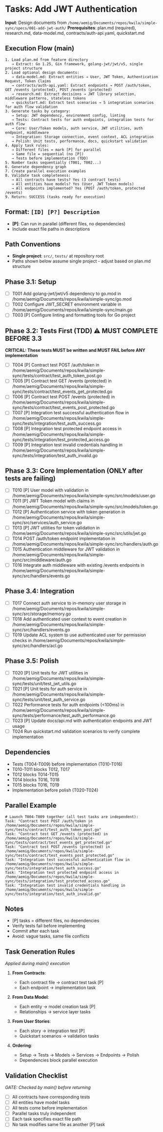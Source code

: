 # Tasks: Add JWT Authentication

**Input**: Design documents from `/home/aemig/Documents/repos/kwila/simple-sync/specs/001-add-jwt-auth/`
**Prerequisites**: plan.md (required), research.md, data-model.md, contracts/auth-api.yaml, quickstart.md

## Execution Flow (main)
```
1. Load plan.md from feature directory
   → Extract: Go 1.25, Gin framework, golang-jwt/jwt/v5, single project structure
2. Load optional design documents:
   → data-model.md: Extract entities → User, JWT Token, Authentication Request, Token Claims
   → contracts/auth-api.yaml: Extract endpoints → POST /auth/token, GET /events (protected), POST /events (protected)
   → research.md: Extract decisions → JWT library selection, middleware patterns, stateless tokens
   → quickstart.md: Extract test scenarios → 5 integration scenarios for auth flow validation
3. Generate tasks by category:
   → Setup: JWT dependency, environment config, linting
   → Tests: Contract tests for auth endpoints, integration tests for auth flow
   → Core: User/Token models, auth service, JWT utilities, auth endpoint, middleware
   → Integration: Storage connection, event context, ACL integration
   → Polish: Unit tests, performance, docs, quickstart validation
4. Apply task rules:
   → Different files = mark [P] for parallel
   → Same file = sequential (no [P])
   → Tests before implementation (TDD)
5. Number tasks sequentially (T001, T002...)
6. Generate dependency graph
7. Create parallel execution examples
8. Validate task completeness:
   → All contracts have tests? Yes (3 contract tests)
   → All entities have models? Yes (User, JWT Token models)
   → All endpoints implemented? Yes (POST /auth/token, protected /events)
9. Return: SUCCESS (tasks ready for execution)
```

## Format: `[ID] [P?] Description`
- **[P]**: Can run in parallel (different files, no dependencies)
- Include exact file paths in descriptions

## Path Conventions
- **Single project**: `src/`, `tests/` at repository root
- Paths shown below assume single project - adjust based on plan.md structure

## Phase 3.1: Setup
- [ ] T001 Add golang-jwt/jwt/v5 dependency to go.mod in /home/aemig/Documents/repos/kwila/simple-sync/go.mod
- [ ] T002 Configure JWT_SECRET environment variable in /home/aemig/Documents/repos/kwila/simple-sync/main.go
- [ ] T003 [P] Configure linting and formatting tools for Go project

## Phase 3.2: Tests First (TDD) ⚠️ MUST COMPLETE BEFORE 3.3
**CRITICAL: These tests MUST be written and MUST FAIL before ANY implementation**
- [ ] T004 [P] Contract test POST /auth/token in /home/aemig/Documents/repos/kwila/simple-sync/tests/contract/test_auth_token_post.go
- [ ] T005 [P] Contract test GET /events (protected) in /home/aemig/Documents/repos/kwila/simple-sync/tests/contract/test_events_get_protected.go
- [ ] T006 [P] Contract test POST /events (protected) in /home/aemig/Documents/repos/kwila/simple-sync/tests/contract/test_events_post_protected.go
- [ ] T007 [P] Integration test successful authentication flow in /home/aemig/Documents/repos/kwila/simple-sync/tests/integration/test_auth_success.go
- [ ] T008 [P] Integration test protected endpoint access in /home/aemig/Documents/repos/kwila/simple-sync/tests/integration/test_protected_access.go
- [ ] T009 [P] Integration test invalid credentials handling in /home/aemig/Documents/repos/kwila/simple-sync/tests/integration/test_auth_invalid.go

## Phase 3.3: Core Implementation (ONLY after tests are failing)
- [ ] T010 [P] User model with validation in /home/aemig/Documents/repos/kwila/simple-sync/src/models/user.go
- [ ] T011 [P] JWT Token model with claims in /home/aemig/Documents/repos/kwila/simple-sync/src/models/token.go
- [ ] T012 [P] Authentication service with token generation in /home/aemig/Documents/repos/kwila/simple-sync/src/services/auth_service.go
- [ ] T013 [P] JWT utilities for token validation in /home/aemig/Documents/repos/kwila/simple-sync/src/utils/jwt.go
- [ ] T014 POST /auth/token endpoint implementation in /home/aemig/Documents/repos/kwila/simple-sync/src/handlers/auth.go
- [ ] T015 Authentication middleware for JWT validation in /home/aemig/Documents/repos/kwila/simple-sync/src/middleware/auth.go
- [ ] T016 Integrate auth middleware with existing /events endpoints in /home/aemig/Documents/repos/kwila/simple-sync/src/handlers/events.go

## Phase 3.4: Integration
- [ ] T017 Connect auth service to in-memory user storage in /home/aemig/Documents/repos/kwila/simple-sync/src/storage/memory.go
- [ ] T018 Add authenticated user context to event creation in /home/aemig/Documents/repos/kwila/simple-sync/src/handlers/events.go
- [ ] T019 Update ACL system to use authenticated user for permission checks in /home/aemig/Documents/repos/kwila/simple-sync/src/handlers/acl.go

## Phase 3.5: Polish
- [ ] T020 [P] Unit tests for JWT utilities in /home/aemig/Documents/repos/kwila/simple-sync/tests/unit/test_jwt_utils.go
- [ ] T021 [P] Unit tests for auth service in /home/aemig/Documents/repos/kwila/simple-sync/tests/unit/test_auth_service.go
- [ ] T022 Performance tests for auth endpoints (<100ms) in /home/aemig/Documents/repos/kwila/simple-sync/tests/performance/test_auth_performance.go
- [ ] T023 [P] Update docs/api.md with authentication endpoints and JWT usage
- [ ] T024 Run quickstart.md validation scenarios to verify complete implementation

## Dependencies
- Tests (T004-T009) before implementation (T010-T016)
- T010-T011 blocks T012, T017
- T012 blocks T014-T015
- T014 blocks T016, T018
- T015 blocks T016, T019
- Implementation before polish (T020-T024)

## Parallel Example
```
# Launch T004-T009 together (all test tasks are independent):
Task: "Contract test POST /auth/token in /home/aemig/Documents/repos/kwila/simple-sync/tests/contract/test_auth_token_post.go"
Task: "Contract test GET /events (protected) in /home/aemig/Documents/repos/kwila/simple-sync/tests/contract/test_events_get_protected.go"
Task: "Contract test POST /events (protected) in /home/aemig/Documents/repos/kwila/simple-sync/tests/contract/test_events_post_protected.go"
Task: "Integration test successful authentication flow in /home/aemig/Documents/repos/kwila/simple-sync/tests/integration/test_auth_success.go"
Task: "Integration test protected endpoint access in /home/aemig/Documents/repos/kwila/simple-sync/tests/integration/test_protected_access.go"
Task: "Integration test invalid credentials handling in /home/aemig/Documents/repos/kwila/simple-sync/tests/integration/test_auth_invalid.go"
```

## Notes
- [P] tasks = different files, no dependencies
- Verify tests fail before implementing
- Commit after each task
- Avoid: vague tasks, same file conflicts

## Task Generation Rules
*Applied during main() execution*

1. **From Contracts**:
   - Each contract file → contract test task [P]
   - Each endpoint → implementation task
   
2. **From Data Model**:
   - Each entity → model creation task [P]
   - Relationships → service layer tasks
   
3. **From User Stories**:
   - Each story → integration test [P]
   - Quickstart scenarios → validation tasks

4. **Ordering**:
   - Setup → Tests → Models → Services → Endpoints → Polish
   - Dependencies block parallel execution

## Validation Checklist
*GATE: Checked by main() before returning*

- [ ] All contracts have corresponding tests
- [ ] All entities have model tasks
- [ ] All tests come before implementation
- [ ] Parallel tasks truly independent
- [ ] Each task specifies exact file path
- [ ] No task modifies same file as another [P] task